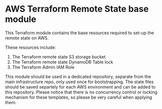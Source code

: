 # AWS Terraform Remote State base module

This Terraform module contains the base resources required to set-up the remote state on AWS.

These resources include:
1. The Terraform remote state S3 storage bucket
2. The Terraform remote state DynamoDB Table lock
3. The Terraform Admin IAM Role

This module should be used in a dedicated repository, separate from the main infrastructure repo, only used once for 
bootstrapping. The state files should be saved separtely for each AWS environment and can be added to this repository.
Please notice that there is no concurrency control or locking mechanism for these templates, so please be very careful when applying them.
